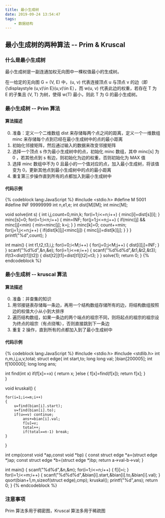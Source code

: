 ```yaml
---
title: 最小生成树
date: 2019-09-24 13:54:47
tags:
    - 数据结构
---
```


## 最小生成树的两种算法 -- Prim & Kruscal

### 什么是最小生成树

最小生成树是一副连通加权无向图中一棵权值最小的生成树。

在一给定的无向图 G = (V, E) 中，(u, v) 代表连接顶点 u 与顶点 v 的边（即 {\displaystyle (u,v)\in E}(u,v)\in E），而 w(u, v) 代表此边的权重，若存在 T 为 E 的子集且 (V, T) 为树，使得 w(T) 最小，则此 T 为 G 的最小生成树。
<!--more-->
### 最小生成树 -- Prim 算法

#### 算法描述

0. 准备：定义一个二维数组 dist 来存储每两个点之间的距离，定义一个一维数组 minc 来存储每个点到已经在最小生成树中的点的最小距离
1. 初始化邻接矩阵，然后通过输入的数据来改变邻接矩阵
2. 选择一个顶点 s 作为最小生成树中的点，初始化 minc 数组，其中 minc[s] 为 0 ，若其他点到 s 有边，则初始化为边的权重，否则初始化为 MAX 值
3. 选择 minc 数组中不为 0 且最小的一个值对应的点，加入最小生成树，将该值变为 0，更新其他点到最小生成树中的点的最小距离
4. 重复第三步操作直到所有的点都加入到最小生成树中

#### 代码示例

{% codeblock lang:JavaScript %}
#include <stdio.h>
#define M 5001
#define INF 99999999
int n,e1,e;
int dist[M][M];
int minc[M];

void solve(int s)
{
    int i,j,count=0,min,k;
    for(i=1;i<=n;i++)
    {
    	minc[i]=dist[s][i];
	}
    minc[s]=0;
    for(i=1;i<n;i++)
	{
        min=INF;
        for(j=1;j<=n;j++)
		{
            if(minc[j] && minc[j]<min)
			{
                min=minc[j];
                k=j;
            }
        }
        minc[k]=0;
        count+=min;
        for(j=1;j<=n;j++)
		{
            if(dist[k][j]<minc[j])
            {
            	minc[j]=dist[k][j];
			}
        }
    }
    printf("%d",count);
}

int main()
{
    int t1,t2,t3,i,j;
    for(i=0;i<M;i++)
    {
    	for(j=0;j<M;j++)
    	{
    		dist[i][j]=INF;
		}
	}
    scanf("%d%d",&n,&e);
    for(i=1;i<=e;i++)
	{
        scanf("%d%d%d",&t1,&t2,&t3);
        if(t3<dist[t1][t2])
        {
        	dist[t2][t1]=dist[t1][t2]=t3;
		}
    }
    solve(1);
    return 0;
}
{% endcodeblock %}

### 最小生成树 -- kruscal 算法

#### 算法描述

0. 准备：并查集的知识
1. 用邻接链表存储每一条边，再用一个结构数组存储所有的边，将结构数组按照边的权值大小从小到大排序
2. 遍历结构数组，如果一条边的两个端点的祖宗不同，则将起点的祖宗的祖宗设为终点的祖宗（有点绕嘴），否则直接跳到下一条边
3. 重复 2 操作，直到所有的点都加入到了最小生成树中

#### 代码示例

{% codeblock lang:JavaScript %}
#include <stdio.h>
#include <stdlib.h>
int n,m,i,j,u,v,total;
struct edge{
	int start,to;
	long long val;
}bian[200005];
int f[100000];
long long ans;

int find(int x)
    if(f[x]==x)
    {
    	return x;
	}else 
    {
        f[x]=find(f[x]);
        return f[x];
    }   
}

void kruskal()
{

    for(i=1;i<=m;i++)
    {
        u=find(bian[i].start);
        v=find(bian[i].to);
        if(u==v) continue;
            ans+=bian[i].val;
            f[u]=v;
            total++;
            if(total==n-1) break;
    }
} 

int cmp(const void *ap,const void *bp)
{
	const struct edge *a=(struct edge *)ap;
	const struct edge *b=(struct edge *)bp;
	return a->val-b->val;
}

int main()
{
    scanf("%d%d",&n,&m);
    for(i=1;i<=n;i++) 
    {
    	f[i]=i;
	}
    for(i=1;i<=m;i++)
    {
        scanf("%d%d%d",&bian[i].start,&bian[i].to,&bian[i].val);
    }
    qsort(bian+1,m,sizeof(struct edge),cmp);
    kruskal();
    printf("%d",ans);
    return 0;
}
{% endcodeblock %}

### 注意事项

Prim 算法多用于稠密图，Kruscal 算法多用于稀疏图